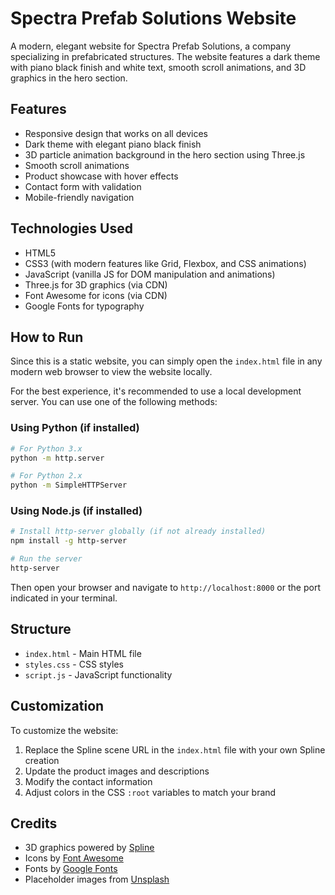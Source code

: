 # Spectra Prefab Solutions Website

A modern, elegant website for Spectra Prefab Solutions, a company specializing in prefabricated structures. The website features a dark theme with piano black finish and white text, smooth scroll animations, and 3D graphics in the hero section.

## Features

- Responsive design that works on all devices
- Dark theme with elegant piano black finish
- 3D particle animation background in the hero section using Three.js
- Smooth scroll animations
- Product showcase with hover effects
- Contact form with validation
- Mobile-friendly navigation

## Technologies Used

- HTML5
- CSS3 (with modern features like Grid, Flexbox, and CSS animations)
- JavaScript (vanilla JS for DOM manipulation and animations)
- Three.js for 3D graphics (via CDN)
- Font Awesome for icons (via CDN)
- Google Fonts for typography

## How to Run

Since this is a static website, you can simply open the `index.html` file in any modern web browser to view the website locally.

For the best experience, it's recommended to use a local development server. You can use one of the following methods:

### Using Python (if installed)

```bash
# For Python 3.x
python -m http.server

# For Python 2.x
python -m SimpleHTTPServer
```

### Using Node.js (if installed)

```bash
# Install http-server globally (if not already installed)
npm install -g http-server

# Run the server
http-server
```

Then open your browser and navigate to `http://localhost:8000` or the port indicated in your terminal.

## Structure

- `index.html` - Main HTML file
- `styles.css` - CSS styles
- `script.js` - JavaScript functionality

## Customization

To customize the website:

1. Replace the Spline scene URL in the `index.html` file with your own Spline creation
2. Update the product images and descriptions
3. Modify the contact information
4. Adjust colors in the CSS `:root` variables to match your brand

## Credits

- 3D graphics powered by [Spline](https://spline.design/)
- Icons by [Font Awesome](https://fontawesome.com/)
- Fonts by [Google Fonts](https://fonts.google.com/)
- Placeholder images from [Unsplash](https://unsplash.com/)
